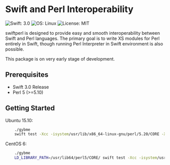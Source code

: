 # Swift and Perl Interoperability

![Swift: 3.0](https://img.shields.io/badge/Swift-3.0-orange.svg)
![OS: Linux](https://img.shields.io/badge/OS-Linux-brightgreen.svg)
![License: MIT](https://img.shields.io/badge/License-MIT-blue.svg)

swiftperl is designed to provide easy and smooth interoperability between Swift and Perl languages.
The primary goal is to write XS modules for Perl entirely in Swift,
though running Perl Interpreter in Swift environment is also possible.

This package is on very early stage of development.

## Prerequisites

* Swift 3.0 Release
* Perl 5 (>=5.10)

## Getting Started

Ubuntu 15.10:
```sh
	./gybme
	swift test -Xcc -isystem/usr/lib/x86_64-linux-gnu/perl/5.20/CORE -Xcc -isystem/usr/lib/x86_64-linux-gnu/perl5/5.20/Coro -Xcc -D_GNU_SOURCE -Xcc -DPERL_NO_GET_CONTEXT
```

CentOS 6:
```sh
    ./gybme
    LD_LIBRARY_PATH=/usr/lib64/perl5/CORE/ swift test -Xcc -isystem/usr/lib64/perl5/CORE/ -Xcc -isystem/usr/lib64/perl5/vendor_perl/Coro/ -Xcc -D_GNU_SOURCE -Xcc -DPERL_NO_GET_CONTEXT -Xlinker -L/usr/lib64/perl5/CORE/
```
